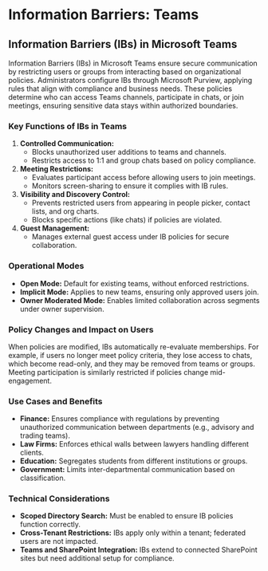# Information Barriers: Teams

## **Information Barriers (IBs) in Microsoft Teams**

Information Barriers (IBs) in Microsoft Teams ensure secure communication by restricting users or groups from interacting based on organizational policies. Administrators configure IBs through Microsoft Purview, applying rules that align with compliance and business needs. These policies determine who can access Teams channels, participate in chats, or join meetings, ensuring sensitive data stays within authorized boundaries.

### **Key Functions of IBs in Teams**

1. **Controlled Communication:**
   * Blocks unauthorized user additions to teams and channels.
   * Restricts access to 1:1 and group chats based on policy compliance.
2. **Meeting Restrictions:**
   * Evaluates participant access before allowing users to join meetings.
   * Monitors screen-sharing to ensure it complies with IB rules.
3. **Visibility and Discovery Control:**
   * Prevents restricted users from appearing in people picker, contact lists, and org charts.
   * Blocks specific actions (like chats) if policies are violated.
4. **Guest Management:**
   * Manages external guest access under IB policies for secure collaboration.

### **Operational Modes**

* **Open Mode:** Default for existing teams, without enforced restrictions.
* **Implicit Mode:** Applies to new teams, ensuring only approved users join.
* **Owner Moderated Mode:** Enables limited collaboration across segments under owner supervision.

### **Policy Changes and Impact on Users**

When policies are modified, IBs automatically re-evaluate memberships. For example, if users no longer meet policy criteria, they lose access to chats, which become read-only, and they may be removed from teams or groups. Meeting participation is similarly restricted if policies change mid-engagement.

### **Use Cases and Benefits**

* **Finance:** Ensures compliance with regulations by preventing unauthorized communication between departments (e.g., advisory and trading teams).
* **Law Firms:** Enforces ethical walls between lawyers handling different clients.
* **Education:** Segregates students from different institutions or groups.
* **Government:** Limits inter-departmental communication based on classification.

### **Technical Considerations**

* **Scoped Directory Search:** Must be enabled to ensure IB policies function correctly.
* **Cross-Tenant Restrictions:** IBs apply only within a tenant; federated users are not impacted.
* **Teams and SharePoint Integration:** IBs extend to connected SharePoint sites but need additional setup for compliance.
